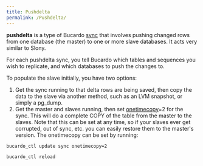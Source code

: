 ```yaml
---
title: Pushdelta
permalink: /Pushdelta/
---
```


**pushdelta** is a type of Bucardo [sync](/sync "wikilink") that involves pushing changed rows from one database (the master) to one or more slave databases. It acts very similar to Slony.

For each pushdelta sync, you tell Bucardo which tables and sequences you wish to replicate, and which databases to push the changes to.

To populate the slave initially, you have two options:

1.  Get the sync running to that delta rows are being saved, then copy the data to the slave via another method, such as an LVM snapshot, or simply a pg_dump.
2.  Get the master and slaves running, then set [onetimecopy](/onetimecopy "wikilink")=2 for the sync. This will do a complete COPY of the table from the master to the slaves. Note that this can be set at any time, so if your slaves ever get corrupted, out of sync, etc. you can easily restore them to the master's version. The onetimecopy can be set by running:

` bucardo_ctl update sync `<syncname>` onetimecopy=2`

` bucardo_ctl reload `<syncname>


